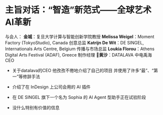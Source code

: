 # 主旨对话：“智造”新范式——全球艺术AI革新

与会人：
	**金城**：复旦大学计算与智能创新学院教授
	**Melissa Weigel**：Moment Factory (TokyoStudio), Canada 创意总监
	**Katrijn De Wit**：DE SINGEL, Internationals Arts Centre, Belgium 传播与市场总监
	**Loukia Florou**：Athens Digital Arts Festival (ADAF), Greece 制作经理
	🙉**黄沙**：DATALAVA 中电禹海 CEO

- 关于datalava的CEO 他孜孜不倦地介绍了自己的项目 并使用了许多“最”、“第一”等修辞手法
- 介绍了在 InDesign 上公司会用的 AI 插件
- 在 DE SINGEL 旗下一个名为 Sophia 的 AI Agent 型助手正在试验阶段

- 没什么特别有价值的信息